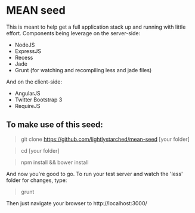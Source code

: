# MEAN seed
This is meant to help get a full application stack up and running with little effort.
Components being leverage on the server-side:
* NodeJS
* ExpressJS
* Recess
* Jade
* Grunt (for watching and recompiling less and jade files)

And on the client-side:
* AngularJS
* Twitter Bootstrap 3
* RequireJS

## To make use of this seed:
> git clone https://github.com/lightlystarched/mean-seed [your folder]

> cd [your folder]

> npm install && bower install

And now you're good to go.
To run your test server and watch the 'less' folder for changes, type:
> grunt

Then just navigate your browser to http://localhost:3000/